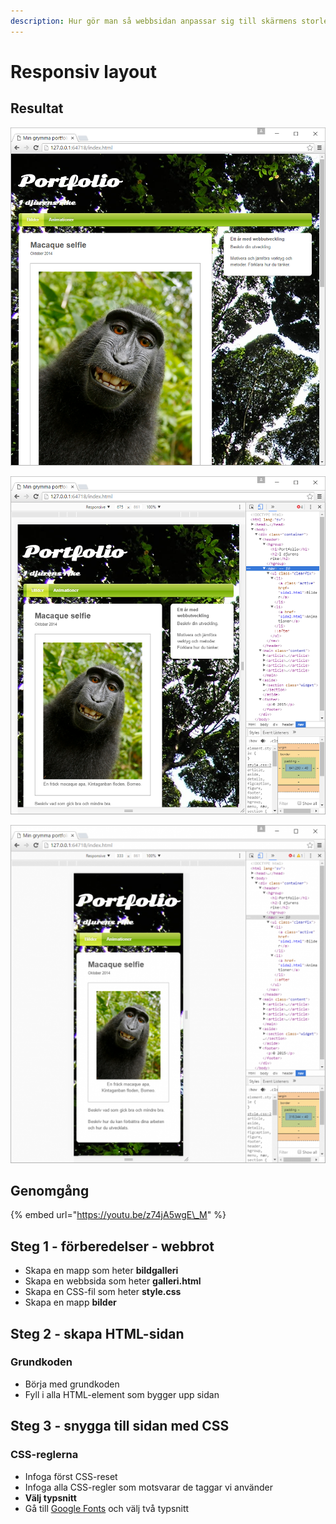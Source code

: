```yaml
---
description: Hur gör man så webbsidan anpassar sig till skärmens storlek.
---
```


# Responsiv layout

## Resultat

![](../.gitbook/assets/image%20%2874%29.png)

![](../.gitbook/assets/image%20%2871%29.png)

![](../.gitbook/assets/image%20%2868%29.png)

## Genomgång

{% embed url="https://youtu.be/z74jA5wgE\_M" %}

## Steg 1 - förberedelser - webbrot

* Skapa en mapp som heter **bildgalleri**
* Skapa en webbsida som heter **galleri.html**
* Skapa en CSS-fil som heter **style.css**
* Skapa en mapp **bilder**

## Steg 2 - skapa HTML-sidan <a id="steg-2-skapa-html-sida"></a>

### Grundkoden

* Börja med grundkoden
* Fyll i alla HTML-element som bygger upp sidan

## **Steg 3 - snygga till sidan med CSS** <a id="steg-3-snygga-till-sidan-med-css"></a>

### CSS-reglerna <a id="css-reglerna"></a>

* Infoga först CSS-reset
* Infoga alla CSS-regler som motsvarar de taggar vi använder
* **Välj typsnitt**
* Gå till [Google Fonts](https://fonts.google.com) och välj två typsnitt

